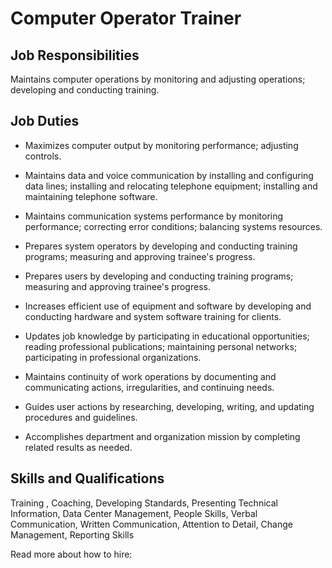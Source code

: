 # Computer Operator Trainer

## Job Responsibilities

Maintains computer operations by monitoring and adjusting operations; developing and conducting training.

## Job Duties

* Maximizes computer output by monitoring performance; adjusting controls.

* Maintains data and voice communication by installing and configuring data lines; installing and relocating telephone equipment; installing and maintaining telephone software.

* Maintains communication systems performance by monitoring performance; correcting error conditions; balancing systems resources.

* Prepares system operators by developing and conducting training programs; measuring and approving trainee&apos;s progress.

* Prepares users by developing and conducting training programs; measuring and approving trainee&apos;s progress.

* Increases efficient use of equipment and software by developing and conducting hardware and system software training for clients.

* Updates job knowledge by participating in educational opportunities; reading professional publications; maintaining personal networks; participating in professional organizations.

* Maintains continuity of work operations by documenting and communicating actions, irregularities, and continuing needs.

* Guides user actions by researching, developing, writing, and updating procedures and guidelines.

* Accomplishes department and organization mission by completing related results as needed.

## Skills and Qualifications

Training , Coaching, Developing Standards, Presenting Technical Information, Data Center Management, People Skills, Verbal Communication, Written Communication, Attention to Detail, Change Management, Reporting Skills

Read more about how to hire:
